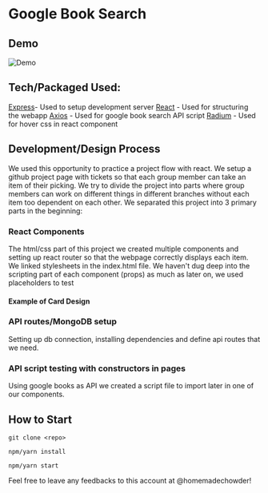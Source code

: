 # Google Book Search

## Demo 
![Demo](demo.gif)

## Tech/Packaged Used:
[Express](https://expressjs.com/)- Used to setup development server
[React](https://reactjs.org/) - Used for structuring the webapp
[Axios](https://www.npmjs.com/package/axios) - Used for google book search API script
[Radium](https://www.npmjs.com/package/radium) - Used for hover css in react component


## Development/Design Process

We used this opportunity to practice a project flow with react. We setup a github project page with tickets so that each group member can take an item of their picking. We try to divide the project into parts where group members can work on different things in different branches without each item too dependent on each other. We separated this project into 3 primary parts in the beginning:

### React Components
The html/css part of this project we created multiple components and setting up react router so that the webpage correctly displays each item. We linked stylesheets in the index.html file. We haven't dug deep into the scripting part of each component (props) as much as later on, we used placeholders to test

#### Example of Card Design


### API routes/MongoDB setup
Setting up db connection, installing dependencies and define api routes that we need. 

### API script testing with constructors in pages
Using google books as API we created a script file to import later in one of our components.

## How to Start

```
git clone <repo>

npm/yarn install 

npm/yarn start
```
Feel free to leave any feedbacks to this account at @homemadechowder!


